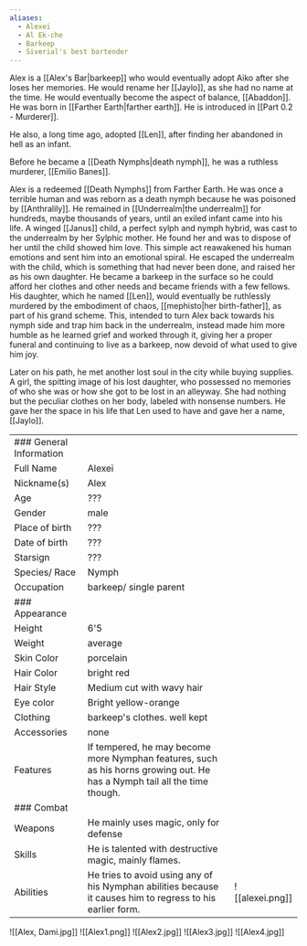 ```yaml
---
aliases:
  - Alexei
  - Al Ek-che
  - Barkeep
  - Siverial's best bartender
---
```

Alex is a [[Alex's Bar|barkeep]] who would eventually adopt Aiko after she loses her memories. He would rename her [[Jaylo]], as she had no name at the time. He would eventually become the aspect of balance, [[Abaddon]]. He was born in [[Farther Earth|farther earth]]. He is introduced in [[Part 0.2 - Murderer]].

He also, a long time ago, adopted [[Len]], after finding her abandoned in hell as an infant.

Before he became a [[Death Nymphs|death nymph]], he was a ruthless murderer, [[Emilio Banes]].

Alex is a redeemed [[Death Nymphs]] from Farther Earth. He was once a terrible human and was reborn as a death nymph because he was poisoned by [[Anthralily]]. He remained in [[Underrealm|the underrealm]] for hundreds, maybe thousands of years, until an exiled infant came into his life. A winged [[Janus]] child, a perfect sylph and nymph hybrid, was cast to the underrealm by her Sylphic mother. He found her and was to dispose of her until the child showed him love. This simple act reawakened his human emotions and sent him into an emotional spiral. He escaped the underrealm with the child, which is something that had never been done, and raised her as his own daughter. He became a barkeep in the surface so he could afford her clothes and other needs and became friends with a few fellows. His daughter, which he named [[Len]], would eventually be ruthlessly murdered by the embodiment of chaos, [[mephisto|her birth-father]], as part of his grand scheme. This, intended to turn Alex back towards his nymph side and trap him back in the underrealm, instead made him more humble as he learned grief and worked through it, giving her a proper funeral and continuing to live as a barkeep, now devoid of what used to give him joy.

Later on his path, he met another lost soul in the city while buying supplies. A girl, the spitting image of his lost daughter, who possessed no memories of who she was or how she got to be lost in an alleyway. She had nothing but the peculiar clothes on her body, labeled with nonsense numbers. He gave her the space in his life that Len used to have and gave her a name, [[Jaylo]].

|                         |                                                                                                                           |                 |
| ----------------------- | ------------------------------------------------------------------------------------------------------------------------- | --------------- |
| ### General Information |                                                                                                                           |                 |
| Full Name               | Alexei                                                                                                                    |                 |
| Nickname(s)             | Alex                                                                                                                      |                 |
| Age                     | ???                                                                                                                       |                 |
| Gender                  | male                                                                                                                      |                 |
| Place of birth          | ???                                                                                                                       |                 |
| Date of birth           | ???                                                                                                                       |                 |
| Starsign                | ???                                                                                                                       |                 |
| Species/ Race           | Nymph                                                                                                                     |                 |
| Occupation              | barkeep/ single parent                                                                                                    |                 |
| ### Appearance          |                                                                                                                           |                 |
| Height                  | 6'5                                                                                                                       |                 |
| Weight                  | average                                                                                                                   |                 |
| Skin Color              | porcelain                                                                                                                 |                 |
| Hair Color              | bright red                                                                                                                |                 |
| Hair Style              | Medium cut with wavy hair                                                                                                 |                 |
| Eye color               | Bright yellow-orange                                                                                                      |                 |
| Clothing                | barkeep's clothes. well kept                                                                                              |                 |
| Accessories             | none                                                                                                                      |                 |
| Features                | If tempered, he may become more Nymphan features, such as his horns growing out. He has a Nymph tail all the time though. |                 |
| ### Combat              |                                                                                                                           |                 |
| Weapons                 | He mainly uses magic, only for defense                                                                                    |                 |
| Skills                  | He is talented with destructive magic, mainly flames.                                                                     |                 |
| Abilities               | He tries to avoid using any of his Nymphan abilities because it causes him to regress to his earlier form.                | ![[alexei.png]] |
![[Alex, Dami.jpg]]
![[Alex1.png]]
![[Alex2.jpg]]
![[Alex3.jpg]]
![[Alex4.jpg]]